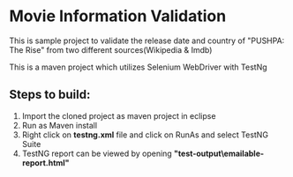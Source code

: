 # Movie Information Validation

This is sample project to validate the release date and country of "PUSHPA: The Rise" from two different sources(Wikipedia & Imdb)

This is a maven project which utilizes Selenium WebDriver with TestNg

## Steps to build: 
1. Import the cloned project as maven project in eclipse
2. Run as Maven install
3. Right click on **testng.xml** file and click on RunAs and select TestNG Suite
4. TestNG report can be viewed by opening **"test-output\emailable-report.html"**
